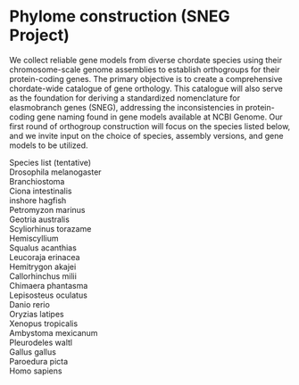 # Phylome construction (SNEG Project)


We collect reliable gene models from diverse chordate species using their chromosome-scale genome assemblies to establish orthogroups for their protein-coding genes. The primary objective is to create a comprehensive chordate-wide catalogue of gene orthology. This catalogue will also serve as the foundation for deriving a standardized nomenclature for elasmobranch genes (SNEG), addressing the inconsistencies in protein-coding gene naming found in gene models available at NCBI Genome. Our first round of orthogroup construction will focus on the species listed below, and we invite input on the choice of species, assembly versions, and gene models to be utilized.

Species list (tentative)<br>
Drosophila melanogaster<br>
Branchiostoma<br>
Ciona intestinalis<br>
inshore hagfish<br>
Petromyzon marinus<br>
Geotria australis<br>
Scyliorhinus torazame<br>
Hemiscyllium<br>
Squalus acanthias<br>
Leucoraja erinacea<br>
Hemitrygon akajei<br>
Callorhinchus milii<br>
Chimaera phantasma<br>
Lepisosteus oculatus<br>
Danio rerio<br>
Oryzias latipes<br>
Xenopus tropicalis<br>
Ambystoma mexicanum <br>
Pleurodeles waltl<br>
Gallus gallus<br>
Paroedura picta<br>
Homo sapiens<br>


